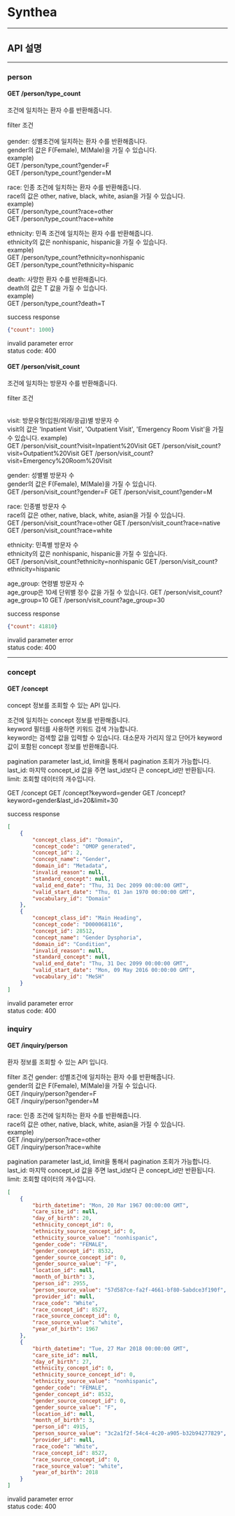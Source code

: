 # Synthea

--------------------
## API 설명

--------------------
### person
#### GET /person/type_count<br>
조건에 일치하는 환자 수를 반환해줍니다.

filter 조건<br><br>
gender: 성별조건에 일치하는 환자 수를 반환해줍니다.<br>
gender의 값은 F(Female), M(Male)을 가질 수 있습니다.<br>
example)<br>
GET /person/type_count?gender=F<br>
GET /person/type_count?gender=M<br>

race: 인종 조건에 일치하는 환자 수를 반환해줍니다.<br>
race의 값은 other, native, black, white, asian을 가질 수 있습니다.<br>
example)<br> 
GET /person/type_count?race=other<br>
GET /person/type_count?race=white<br>

ethnicity: 민족 조건에 일치하는 환자 수를 반환해줍니다.<br>
ethnicity의 값은 nonhispanic, hispanic을 가질 수 있습니다.<br>
example)<br>
GET /person/type_count?ethnicity=nonhispanic<br>
GET /person/type_count?ethnicity=hispanic<br>

death: 사망한 환자 수를 반환해줍니다.<br>
death의 값은 T 값을 가질 수 있습니다.<br>
example)<br>
GET /person/type_count?death=T


success response<br>
```json
{"count": 1000}
```


invalid parameter error<br>
status code: 400

#### GET /person/visit_count
조건에 일치하는 방문자 수를 반환해줍니다.

filter 조건<br><br>

visit: 방문유형(입원/외래/응급)별 방문자 수<br>
visit의 값은 'Inpatient Visit', 'Outpatient Visit', 'Emergency Room Visit'을 가질 수 있습니다.
example)<br>
GET /person/visit_count?visit=Inpatient%20Visit
GET /person/visit_count?visit=Outpatient%20Visit
GET /person/visit_count?visit=Emergency%20Room%20Visit

gender: 성별별 방문자 수<br>
gender의 값은 F(Female), M(Male)을 가질 수 있습니다.<br>
GET /person/visit_count?gender=F
GET /person/visit_count?gender=M

race: 인종별 방문자 수<br>
race의 값은 other, native, black, white, asian을 가질 수 있습니다.<br>
GET /person/visit_count?race=other
GET /person/visit_count?race=native
GET /person/visit_count?race=white

ethnicity: 민족별 방문자 수<br>
ethnicity의 값은 nonhispanic, hispanic을 가질 수 있습니다.<br>
GET /person/visit_count?ethnicity=nonhispanic
GET /person/visit_count?ethnicity=hispanic

age_group: 연령별 방문자 수<br>
age_group은 10세 단위별 정수 값을 가질 수 있습니다.
GET /person/visit_count?age_group=10
GET /person/visit_count?age_group=30

success response<br>
```json
{"count": 41810}
```

invalid parameter error<br>
status code: 400


---------------
### concept
#### GET /concept
concept 정보를 조회할 수 있는 API 입니다.

조건에 일치하는 concept 정보를 반환해줍니다.<br>
keyword 필터를 사용하면 키워드 검색 가능합니다.<br>
keyword는 검색할 값을 입력할 수 있습니다. 대소문자 가리지 않고 단어가 keyword 값이 포함된 concept 정보를 반환해줍니다.

pagination parameter
last_id, limit을 통해서 pagination 조회가 가능합니다. 
last_id: 마지막 concept_id 값을 주면 last_id보다 큰 concept_id만 반환됩니다.
limit: 조회할 데이터의 개수입니다.

GET /concept
GET /concept?keyword=gender
GET /concept?keyword=gender&last_id=20&limit=30

success response
```json
[
    {
        "concept_class_id": "Domain",
        "concept_code": "OMOP generated",
        "concept_id": 2,
        "concept_name": "Gender",
        "domain_id": "Metadata",
        "invalid_reason": null,
        "standard_concept": null,
        "valid_end_date": "Thu, 31 Dec 2099 00:00:00 GMT",
        "valid_start_date": "Thu, 01 Jan 1970 00:00:00 GMT",
        "vocabulary_id": "Domain"
    },
    {
        "concept_class_id": "Main Heading",
        "concept_code": "D000068116",
        "concept_id": 28512,
        "concept_name": "Gender Dysphoria",
        "domain_id": "Condition",
        "invalid_reason": null,
        "standard_concept": null,
        "valid_end_date": "Thu, 31 Dec 2099 00:00:00 GMT",
        "valid_start_date": "Mon, 09 May 2016 00:00:00 GMT",
        "vocabulary_id": "MeSH"
    }
]
```

invalid parameter error<br>
status code: 400

### inquiry
#### GET /inquiry/person
환자 정보를 조회할 수 있는 API 입니다.

filter 조건
gender: 성별조건에 일치하는 환자 수를 반환해줍니다.<br>
gender의 값은 F(Female), M(Male)을 가질 수 있습니다.<br>
GET /inquiry/person?gender=F<br>
GET /inquiry/person?gender=M<br>

race: 인종 조건에 일치하는 환자 수를 반환해줍니다.<br>
race의 값은 other, native, black, white, asian을 가질 수 있습니다.<br>
example)<br> 
GET /inquiry/person?race=other<br>
GET /inquiry/person?race=white<br>

pagination parameter
last_id, limit을 통해서 pagination 조회가 가능합니다. 
last_id: 마지막 concept_id 값을 주면 last_id보다 큰 concept_id만 반환됩니다.
limit: 조회할 데이터의 개수입니다.


```json
[
    {
        "birth_datetime": "Mon, 20 Mar 1967 00:00:00 GMT",
        "care_site_id": null,
        "day_of_birth": 20,
        "ethnicity_concept_id": 0,
        "ethnicity_source_concept_id": 0,
        "ethnicity_source_value": "nonhispanic",
        "gender_code": "FEMALE",
        "gender_concept_id": 8532,
        "gender_source_concept_id": 0,
        "gender_source_value": "F",
        "location_id": null,
        "month_of_birth": 3,
        "person_id": 2955,
        "person_source_value": "57d587ce-fa2f-4661-bf80-5abdce3f190f",
        "provider_id": null,
        "race_code": "White",
        "race_concept_id": 8527,
        "race_source_concept_id": 0,
        "race_source_value": "white",
        "year_of_birth": 1967
    },
    {
        "birth_datetime": "Tue, 27 Mar 2018 00:00:00 GMT",
        "care_site_id": null,
        "day_of_birth": 27,
        "ethnicity_concept_id": 0,
        "ethnicity_source_concept_id": 0,
        "ethnicity_source_value": "nonhispanic",
        "gender_code": "FEMALE",
        "gender_concept_id": 8532,
        "gender_source_concept_id": 0,
        "gender_source_value": "F",
        "location_id": null,
        "month_of_birth": 3,
        "person_id": 4915,
        "person_source_value": "3c2a1f2f-54c4-4c20-a905-b32b94277829",
        "provider_id": null,
        "race_code": "White",
        "race_concept_id": 8527,
        "race_source_concept_id": 0,
        "race_source_value": "white",
        "year_of_birth": 2018
    }
]
```

invalid parameter error<br>
status code: 400
